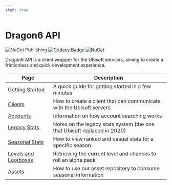 ```yaml
---
stub: true
---
```


# Dragon6 API
![NuGet Publishing](https://github.com/dragonfruitnetwork/dragon6-api/workflows/Publish/badge.svg)
[![Codacy Badge](https://api.codacy.com/project/badge/Grade/b9aeacb9dd754f4a8bc50fb3498958ab)](https://www.codacy.com/gh/dragonfruitnetwork/dragon6-api)
[![NuGet](https://img.shields.io/nuget/v/DragonFruit.Six.Api)](https://www.nuget.org/packages/DragonFruit.Six.Api/)

Dragon6 API is a client wrapper for the Ubisoft services, aiming to create a frictionless and quick development experience.

| Page                                                    | Description                                                              |
|---------------------------------------------------------|--------------------------------------------------------------------------|
| Getting Started                                         | A quick guide for getting started in a few minutes                       |
| [Clients](./developers/clients)                         | How to create a client that can communicate with the Ubisoft servers     |
| [Accounts](./developers/accounts)                       | Information on how account searching works                               |
| [Legacy Stats](./developers/legacy)                     | Notes on the legacy stats system (the one that Ubisoft replaced in 2020) |
| [Seasonal Stats](./developers/seasonal)                 | How to view ranked and casual stats for a specific season                |
| [Levels and Lootboxes](./developers/levels)             | Retrieving the current level and chances to roll an alpha pack           |
| [Assets](./developers/assets)                           | How to use our asset repository to consume seasonal information          |
